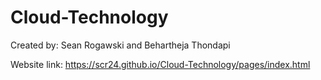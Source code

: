 # Cloud-Technology
Created by: Sean Rogawski and Behartheja Thondapi

Website link: https://scr24.github.io/Cloud-Technology/pages/index.html
